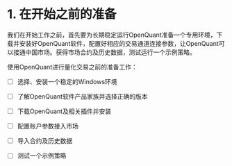 # 1. 在开始之前的准备

我们在开始工作之前，首先要为长期稳定运行OpenQuant准备一个专用环境，下载并安装好OpenQuant软件，配置好相应的交易通道连接参数，让OpenQuant可以接通中国市场。获得市场合约及历史数据，测试运行一个示例策略。







使用OpenQuant进行量化交易之前的准备工作：

* [ ] 选择、安装一个稳定的Windows环境
* [ ] 了解OpenQuant软件产品家族并选择正确的版本
* [ ] 下载OpenQuant及相关插件并安装
* [ ] 配置账户参数接入市场
* [ ] 导入合约及历史数据
* [ ] 测试一个示例策略



